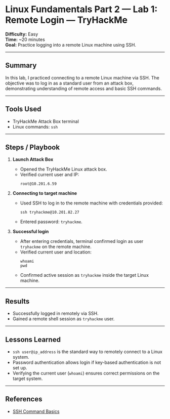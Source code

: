 # Linux Fundamentals Part 2 — Lab 1: Remote Login — TryHackMe
**Difficulty:** Easy  
**Time:** ~20 minutes  
**Goal:** Practice logging into a remote Linux machine using SSH.

---

## Summary
In this lab, I practiced connecting to a remote Linux machine via SSH. The objective was to log in as a standard user from an attack box, demonstrating understanding of remote access and basic SSH commands.

---

## Tools Used
- TryHackMe Attack Box terminal  
- Linux commands: `ssh`  

---

## Steps / Playbook

1. **Launch Attack Box**
   - Opened the TryHackMe Linux attack box.  
   - Verified current user and IP:  
     ```
     root@10.201.6.59
     ```

2. **Connecting to target machine**
   - Used SSH to log in to the remote machine with credentials provided:  
     ```
     ssh tryhackme@10.201.82.27
     ```  
   - Entered password: `tryhackme`.  

3. **Successful login**
   - After entering credentials, terminal confirmed login as user `tryhackme` on the remote machine.  
   - Verified current user and location:  
     ```
     whoami
     pwd
     ```
   - Confirmed active session as `tryhackme` inside the target Linux machine.  

---

## Results
- Successfully logged in remotely via SSH.  
- Gained a remote shell session as `tryhackme` user.  

---

## Lessons Learned
- `ssh user@ip_address` is the standard way to remotely connect to a Linux system.  
- Password authentication allows login if key-based authentication is not set up.  
- Verifying the current user (`whoami`) ensures correct permissions on the target system.  

---

## References
- [SSH Command Basics](https://linuxize.com/post/how-to-use-ssh-to-connect-to-a-remote-server-in-linux/)
